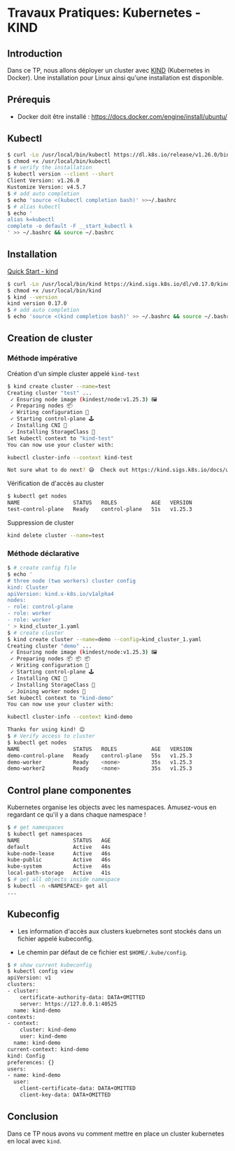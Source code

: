 # Travaux Pratiques: Kubernetes - KIND

## Introduction

Dans ce TP, nous allons déployer un cluster avec [KIND](https://kind.sigs.k8s.io/) (Kubernetes in Docker).
Une installation pour Linux ainsi qu'une installation est disponible.

## Prérequis
- Docker doit être installé : <https://docs.docker.com/engine/install/ubuntu/>

## Kubectl
```bash
$ curl -Lo /usr/local/bin/kubectl https://dl.k8s.io/release/v1.26.0/bin/linux/amd64/kubectl
$ chmod +x /usr/local/bin/kubectl
$ # verify the installation
$ kubectl version --client --short
Client Version: v1.26.0
Kustomize Version: v4.5.7
$ # add auto completion
$ echo 'source <(kubectl completion bash)' >>~/.bashrc
$ # alias kubectl
$ echo '
alias k=kubectl
complete -o default -F __start_kubectl k
' >> ~/.bashrc && source ~/.bashrc

```


## Installation

[Quick Start - kind](https://kind.sigs.k8s.io/docs/user/quick-start/)

```bash
$ curl -Lo /usr/local/bin/kind https://kind.sigs.k8s.io/dl/v0.17.0/kind-linux-amd64
$ chmod +x /usr/local/bin/kind
$ kind --version
kind version 0.17.0
$ # add auto completion
$ echo 'source <(kind completion bash)' >> ~/.bashrc && source ~/.bashrc
```

## Creation de cluster
### Méthode impérative
Création d'un simple cluster appelé `kind-test`
```bash
$ kind create cluster --name=test
Creating cluster "test" ...
 ✓ Ensuring node image (kindest/node:v1.25.3) 🖼 
 ✓ Preparing nodes 📦  
 ✓ Writing configuration 📜 
 ✓ Starting control-plane 🕹️ 
 ✓ Installing CNI 🔌 
 ✓ Installing StorageClass 💾 
Set kubectl context to "kind-test"
You can now use your cluster with:

kubectl cluster-info --context kind-test

Not sure what to do next? 😅  Check out https://kind.sigs.k8s.io/docs/user/quick-start/
```


Vérification de d'accès au cluster
```bash
$ kubectl get nodes
NAME                 STATUS   ROLES           AGE   VERSION
test-control-plane   Ready    control-plane   51s   v1.25.3
```

Suppression de cluster
``` bash
kind delete cluster --name=test
```

### Méthode déclarative
```bash
$ # create config file
$ echo '
# three node (two workers) cluster config
kind: Cluster
apiVersion: kind.x-k8s.io/v1alpha4
nodes:
- role: control-plane
- role: worker
- role: worker
' > kind_cluster_1.yaml
$ # create cluster
$ kind create cluster --name=demo --config=kind_cluster_1.yaml
Creating cluster "demo" ...
 ✓ Ensuring node image (kindest/node:v1.25.3) 🖼
 ✓ Preparing nodes 📦 📦 📦  
 ✓ Writing configuration 📜 
 ✓ Starting control-plane 🕹️ 
 ✓ Installing CNI 🔌 
 ✓ Installing StorageClass 💾 
 ✓ Joining worker nodes 🚜 
Set kubectl context to "kind-demo"
You can now use your cluster with:

kubectl cluster-info --context kind-demo

Thanks for using kind! 😊
$ # Verify access to cluster
$ kubectl get nodes
NAME                 STATUS   ROLES           AGE   VERSION
demo-control-plane   Ready    control-plane   55s   v1.25.3
demo-worker          Ready    <none>          35s   v1.25.3
demo-worker2         Ready    <none>          35s   v1.25.3
```


## Control plane componentes
Kubernetes organise les objects avec les namespaces.
Amusez-vous en regardant ce qu'il y a dans chaque namespace !
``` bash
$ # get namespaces
$ kubectl get namespaces
NAME                 STATUS   AGE
default              Active   44s
kube-node-lease      Active   46s
kube-public          Active   46s
kube-system          Active   46s
local-path-storage   Active   41s
$ # get all objects inside namespace
$ kubectl -n <NAMESPACE> get all 
...
```

## Kubeconfig
- Les information d'accès aux clusters kuebrnetes sont stockés dans un fichier appelé kubeconfig.

- Le chemin par défaut de ce fichier est `$HOME/.kube/config`.

``` bash
$ # show current kubeconfig
$ kubectl config view
apiVersion: v1
clusters:
- cluster:
    certificate-authority-data: DATA+OMITTED
    server: https://127.0.0.1:40525
  name: kind-demo
contexts:
- context:
    cluster: kind-demo
    user: kind-demo
  name: kind-demo
current-context: kind-demo
kind: Config
preferences: {}
users:
- name: kind-demo
  user:
    client-certificate-data: DATA+OMITTED
    client-key-data: DATA+OMITTED
```


## Conclusion
Dans ce TP nous avons vu comment mettre en place un cluster kubernetes en local avec `kind`.
